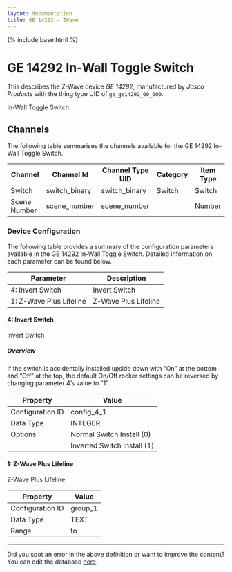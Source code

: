 ```yaml
---
layout: documentation
title: GE 14292 - ZWave
---
```


{% include base.html %}

# GE 14292 In-Wall Toggle Switch

This describes the Z-Wave device *GE 14292*, manufactured by *Jasco Products* with the thing type UID of ```ge_ge14292_00_000```. 

In-Wall Toggle Switch


## Channels
The following table summarises the channels available for the GE 14292 In-Wall Toggle Switch.

| Channel | Channel Id | Channel Type UID | Category | Item Type |
|---------|------------|------------------|----------|-----------|
| Switch | switch_binary | switch_binary | Switch | Switch |
| Scene Number | scene_number | scene_number |  | Number |


### Device Configuration
The following table provides a summary of the configuration parameters available in the GE 14292 In-Wall Toggle Switch.
Detailed information on each parameter can be found below.

| Parameter   | Description |
|-------------|-------------|
| 4: Invert Switch | Invert Switch |
| 1: Z-Wave Plus Lifeline | Z-Wave Plus Lifeline |


#### 4: Invert Switch

Invert Switch  


##### Overview 

If the switch is accidentally installed upside down with “On” at the bottom and “Off” at the top, the default On/Off rocker settings can be reversed by changing parameter 4’s value to “1”.


| Property         | Value    |
|------------------|----------|
| Configuration ID | config_4_1 |
| Data Type        | INTEGER || Default Value | 0 |
| Options | Normal Switch Install (0) |
|  | Inverted Switch Install (1) |


#### 1: Z-Wave Plus Lifeline

Z-Wave Plus Lifeline


| Property         | Value    |
|------------------|----------|
| Configuration ID | group_1 |
| Data Type        | TEXT |
| Range |  to  |


---

Did you spot an error in the above definition or want to improve the content?
You can edit the database [here](http://www.cd-jackson.com/index.php/zwave/zwave-device-database/zwave-device-list/devicesummary/606).
